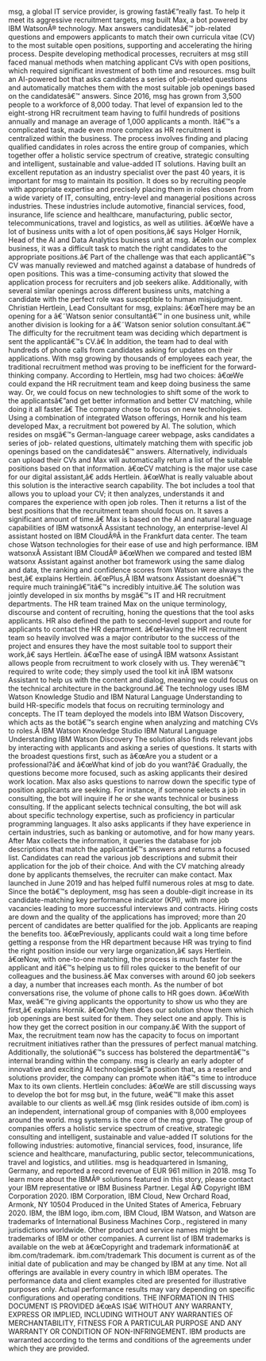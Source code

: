 ﻿msg, a global IT service provider, is growing fastâ€”really fast. To help it meet its aggressive recruitment targets, msg built Max, a bot powered by IBM WatsonÂ® technology. Max answers candidatesâ€™ job-related questions and empowers applicants to match their own curricula vitae (CV) to the most suitable open positions, supporting and accelerating the hiring process. Despite developing methodical processes, recruiters at msg still faced manual methods when matching applicant CVs with open positions, which required significant investment of both time and resources. msg built an AI-powered bot that asks candidates a series of job-related questions and automatically matches them with the most suitable job openings based on the candidatesâ€™ answers. Since 2016, msg has grown from 3,500 people to a workforce of 8,000 today. That level of expansion led to the eight-strong HR recruitment team having to fulfil hundreds of positions annually and manage an average of 1,000 applicants a month. Itâ€™s a complicated task, made even more complex as HR recruitment is centralized within the business. The process involves finding and placing qualified candidates in roles across the entire group of companies, which together offer a holistic service spectrum of creative, strategic consulting and intelligent, sustainable and value-added IT solutions. Having built an excellent reputation as an industry specialist over the past 40 years, it is important for msg to maintain its position. It does so by recruiting people with appropriate expertise and precisely placing them in roles chosen from a wide variety of IT, consulting, entry-level and managerial positions across industries. These industries include automotive, financial services, food, insurance, life science and healthcare, manufacturing, public sector, telecommunications, travel and logistics, as well as utilities. â€œWe have a lot of business units with a lot of open positions,â€ says Holger Hornik, Head of the AI and Data Analytics business unit at msg. â€œIn our complex business, it was a difficult task to match the right candidates to the appropriate positions.â€ Part of the challenge was that each applicantâ€™s CV was manually reviewed and matched against a database of hundreds of open positions. This was a time-consuming activity that slowed the application process for recruiters and job seekers alike. Additionally, with several similar openings across different business units, matching a candidate with the perfect role was susceptible to human misjudgment. Christian Hertlein, Lead Consultant for msg, explains: â€œThere may be an opening for a â€˜Watson senior consultantâ€™ in one business unit, while another division is looking for a â€˜Watson senior solution consultant.â€™ The difficulty for the recruitment team was deciding which department is sent the applicantâ€™s CV.â€ In addition, the team had to deal with hundreds of phone calls from candidates asking for updates on their applications. With msg growing by thousands of employees each year, the traditional recruitment method was proving to be inefficient for the forward-thinking company. According to Hertlein, msg had two choices: â€œWe could expand the HR recruitment team and keep doing business the same way. Or, we could focus on new technologies to shift some of the work to the applicantsâ€”and get better information and better CV matching, while doing it all faster.â€ The company chose to focus on new technologies. Using a combination of integrated Watson offerings, Hornik and his team developed Max, a recruitment bot powered by AI. The solution, which resides on msgâ€™s German-language career webpage, asks candidates a series of job- related questions, ultimately matching them with specific job openings based on the candidatesâ€™ answers. Alternatively, individuals can upload their CVs and Max will automatically return a list of the suitable positions based on that information. â€œCV matching is the major use case for our digital assistant,â€ adds Hertlein. â€œWhat is really valuable about this solution is the interactive search capability. The bot includes a tool that allows you to upload your CV; it then analyzes, understands it and compares the experience with open job roles. Then it returns a list of the best positions that the recruitment team should focus on. It saves a significant amount of time.â€ Max is based on the AI and natural language capabilities of IBM watsonxÂ Assistant technology, an enterprise-level AI assistant hosted on IBM CloudÂ®Â in the Frankfurt data center. The team chose Watson technologies for their ease of use and high performance. IBM watsonxÂ Assistant IBM CloudÂ® â€œWhen we compared and tested IBM watsonx Assistant against another bot framework using the same dialog and data, the ranking and confidence scores from Watson were always the best,â€ explains Hertlein. â€œPlus,Â IBM watsonx Assistant doesnâ€™t require much trainingâ€”itâ€™s incredibly intuitive.â€ The solution was jointly developed in six months by msgâ€™s IT and HR recruitment departments. The HR team trained Max on the unique terminology, discourse and content of recruiting, honing the questions that the tool asks applicants. HR also defined the path to second-level support and route for applicants to contact the HR department. â€œHaving the HR recruitment team so heavily involved was a major contributor to the success of the project and ensures they have the most suitable tool to support their work,â€ says Hertlein. â€œThe ease of usingÂ IBM watsonx Assistant allows people from recruitment to work closely with us. They werenâ€™t required to write code; they simply used the tool kit inÂ IBM watsonx Assistant to help us with the content and dialog, meaning we could focus on the technical architecture in the background.â€ The technology uses IBM Watson Knowledge Studio and IBM Natural Language Understanding to build HR-specific models that focus on recruiting terminology and concepts. The IT team deployed the models into IBM Watson Discovery, which acts as the botâ€™s search engine when analyzing and matching CVs to roles.Â  IBM Watson Knowledge Studio IBM Natural Language Understanding IBM Watson Discovery The solution also finds relevant jobs by interacting with applicants and asking a series of questions. It starts with the broadest questions first, such as â€œAre you a student or a professional?â€ and â€œWhat kind of job do you want?â€ Gradually, the questions become more focused, such as asking applicants their desired work location. Max also asks questions to narrow down the specific type of position applicants are seeking. For instance, if someone selects a job in consulting, the bot will inquire if he or she wants technical or business consulting. If the applicant selects technical consulting, the bot will ask about specific technology expertise, such as proficiency in particular programming languages. It also asks applicants if they have experience in certain industries, such as banking or automotive, and for how many years. After Max collects the information, it queries the database for job descriptions that match the applicantâ€™s answers and returns a focused list. Candidates can read the various job descriptions and submit their application for the job of their choice. And with the CV matching already done by applicants themselves, the recruiter can make contact. Max launched in June 2019 and has helped fulfil numerous roles at msg to date. Since the botâ€™s deployment, msg has seen a double-digit increase in its candidate-matching key performance indicator (KPI), with more job vacancies leading to more successful interviews and contracts. Hiring costs are down and the quality of the applications has improved; more than 20 percent of candidates are better qualified for the job. Applicants are reaping the benefits too. â€œPreviously, applicants could wait a long time before getting a response from the HR department because HR was trying to find the right position inside our very large organization,â€ says Hertlein. â€œNow, with one-to-one matching, the process is much faster for the applicant and itâ€™s helping us to fill roles quicker to the benefit of our colleagues and the business.â€ Max converses with around 60 job seekers a day, a number that increases each month. As the number of bot conversations rise, the volume of phone calls to HR goes down. â€œWith Max, weâ€™re giving applicants the opportunity to show us who they are first,â€ explains Hornik. â€œOnly then does our solution show them which job openings are best suited for them. They select one and apply. This is how they get the correct position in our company.â€ With the support of Max, the recruitment team now has the capacity to focus on important recruitment initiatives rather than the pressures of perfect manual matching. Additionally, the solutionâ€™s success has bolstered the departmentâ€™s internal branding within the company. msg is clearly an early adopter of innovative and exciting AI technologiesâ€”a position that, as a reseller and solutions provider, the company can promote when itâ€™s time to introduce Max to its own clients. Hertlein concludes: â€œWe are still discussing ways to develop the bot for msg but, in the future, weâ€™ll make this asset available to our clients as well.â€ msg (link resides outside of ibm.com) is an independent, international group of companies with 8,000 employees around the world. msg systems is the core of the msg group. The group of companies offers a holistic service spectrum of creative, strategic consulting and intelligent, sustainable and value-added IT solutions for the following industries: automotive, financial services, food, insurance, life science and healthcare, manufacturing, public sector, telecommunications, travel and logistics, and utilities. msg is headquartered in Ismaning, Germany, and reported a record revenue of EUR 961 million in 2018. msg To learn more about the IBMÂ® solutions featured in this story, please contact your IBM representative or IBM Business Partner. Legal Â© Copyright IBM Corporation 2020. IBM Corporation, IBM Cloud, New Orchard Road, Armonk, NY 10504 Produced in the United States of America, February 2020. IBM, the IBM logo, ibm.com, IBM Cloud, IBM Watson, and Watson are trademarks of International Business Machines Corp., registered in many jurisdictions worldwide. Other product and service names might be trademarks of IBM or other companies. A current list of IBM trademarks is available on the web at â€œCopyright and trademark informationâ€ at ibm.com/trademark. ibm.com/trademark This document is current as of the initial date of publication and may be changed by IBM at any time. Not all offerings are available in every country in which IBM operates. The performance data and client examples cited are presented for illustrative purposes only. Actual performance results may vary depending on specific configurations and operating conditions. THE INFORMATION IN THIS DOCUMENT IS PROVIDED â€œAS ISâ€ WITHOUT ANY WARRANTY, EXPRESS OR IMPLIED, INCLUDING WITHOUT ANY WARRANTIES OF MERCHANTABILITY, FITNESS FOR A PARTICULAR PURPOSE AND ANY WARRANTY OR CONDITION OF NON-INFRINGEMENT. IBM products are warranted according to the terms and conditions of the agreements under which they are provided.

